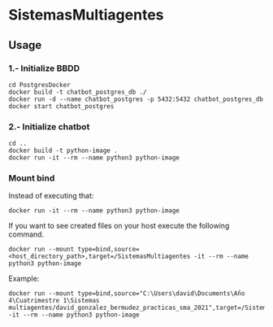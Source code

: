 # SistemasMultiagentes
## Usage
### 1.- Initialize BBDD
```
cd PostgresDocker
docker build -t chatbot_postgres_db ./
docker run -d --name chatbot_postgres -p 5432:5432 chatbot_postgres_db
docker start chatbot_postgres
```

### 2.- Initialize chatbot
```
cd ..
docker build -t python-image .
docker run -it --rm --name python3 python-image
```

### Mount bind
Instead of executing that:
```
docker run -it --rm --name python3 python-image
```
If you want to see created files on your host execute the following command.
```
docker run --mount type=bind,source=<host_directory_path>,target=/SistemasMultiagentes -it --rm --name python3 python-image
```
Example:
```
docker run --mount type=bind,source="C:\Users\david\Documents\Año 4\Cuatrimestre 1\Sistemas multiagentes/david_gonzalez_bermudez_practicas_sma_2021",target=/SistemasMultiagentes -it --rm --name python3 python-image
```